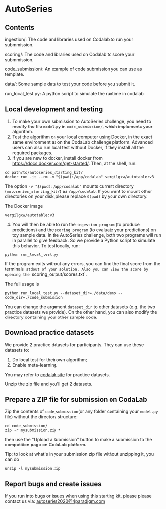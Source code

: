 AutoSeries
======================================

## Contents
ingestion/: The code and libraries used on Codalab to run your submmission.

scoring/: The code and libraries used on Codalab to score your submmission.

code_submission/: An example of code submission you can use as template.

data/: Some sample data to test your code before you submit it.

run_local_test.py: A python script to simulate the runtime in codalab

## Local development and testing
1. To make your own submission to AutoSeries challenge, you need to modify the
file `model.py` in `code_submission/`, which implements your algorithm.
2. Test the algorithm on your local computer using Docker,
in the exact same environment as on the CodaLab challenge platform. Advanced
users can also run local test without Docker, if they install all the required
packages.
3. If you are new to docker, install docker from https://docs.docker.com/get-started/.
Then, at the shell, run:
```
cd path/to/autoseries_starting_kit/
docker run -it --rm -v "$(pwd):/app/codalab" vergilgxw/autotable:v3
```
The option `-v "$(pwd):/app/codalab"` mounts current directory
(`autoseries_starting_kit/`) as `/app/codalab`. If you want to mount other
directories on your disk, please replace `$(pwd)` by your own directory.

The Docker image
```
vergilgxw/autotable:v3
```

4. You will then be able to run the `ingestion program` (to produce predictions)
and the `scoring program` (to evaluate your predictions) on toy sample data.
In the AutoSeries challenge, both two programs will run in parallel to give
feedback. So we provide a Python script to simulate this behavior. To test locally, run:
```
python run_local_test.py
```
If the program exits without any errors, you can find the final score from the terminal`s stdout of your solution.
Also you can view the score by opening the `scoring_output/scores.txt`.

The full usage is
```
python run_local_test.py --dataset_dir=./data/demo --code_dir=./code_submission
```
You can change the argument `dataset_dir` to other datasets (e.g. the two
practice datasets we provide). On the other hand,
you can also modify the directory containing your other sample code.

## Download practice datasets
We provide 2 practice datasets for participants. They can use these datasets to:
1. Do local test for their own algorithm;
2. Enable meta-learning.

You may refer to [codalab site](https://autodl.lri.fr/competitions/149#learn_the_details-evaluation) for practice datasets.

Unzip the zip file and you'll get 2 datasets.

## Prepare a ZIP file for submission on CodaLab
Zip the contents of `code_submission`(or any folder containing
your `model.py` file) without the directory structure:
```
cd code_submission/
zip -r mysubmission.zip *
```
then use the "Upload a Submission" button to make a submission to the
competition page on CodaLab platform.

Tip: to look at what's in your submission zip file without unzipping it, you
can do
```
unzip -l mysubmission.zip
```

## Report bugs and create issues

If you run into bugs or issues when using this starting kit, please please contact us via:
<autoseries2020@4paradigm.com>
